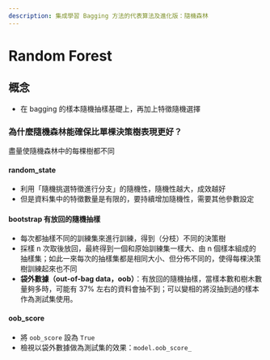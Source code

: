 ```yaml
---
description: 集成學習 Bagging 方法的代表算法及進化版：隨機森林
---
```


# Random Forest

## 概念

* 在 bagging 的樣本隨機抽樣基礎上，再加上特徵隨機選擇

### 為什麼隨機森林能確保比單棵決策樹表現更好？

盡量使隨機森林中的每棵樹都不同

#### random_state

* 利用「隨機挑選特徵進行分支」的隨機性，隨機性越大，成效越好
* 但是資料集中的特徵數量是有限的，要持續增加隨機性，需要其他參數設定

#### bootstrap 有放回的隨機抽樣

* 每次都抽樣不同的訓練集來進行訓練，得到（分枝）不同的決策樹
* 採樣 n 次取後放回，最終得到一個和原始訓練集一樣大、由 n 個樣本組成的抽樣集；如此一來每次的抽樣集都是相同大小、但分佈不同的，使得每棵決策樹訓練起來也不同
* **袋外數據（out-of-bag data，oob）**：有放回的隨機抽樣，當樣本數和樹木數量夠多時，可能有 37% 左右的資料會抽不到；可以變相的將沒抽到過的樣本作為測試集使用。

#### oob_score

* 將 `oob_score` 設為 `True`
* 檢視以袋外數據做為測試集的效果：`model.oob_score_`







##
